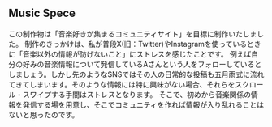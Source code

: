 ## Music Spece

この制作物は「音楽好きが集まるコミュニティサイト」を目標に制作いたしました。
制作のきっかけは、私が普段X(旧：Twitter)やInstagramを使っているときに「音楽以外の情報が防げないこと」にストレスを感じたことです。
例えば自分の好みの音楽情報について発信しているAさんという人をフォローしているとしましょう。しかし先のようなSNSではその人の日常的な投稿も五月雨式に流れてきてしまいます。そのような情報には特に興味がない場合、それらをスクロール・スワイプする手間はストレスとなります。
そこで、初めから音楽関係の情報を発信する場を用意し、そこでコミュニティを作れば情報が入り乱れることはないと思ったのです。

